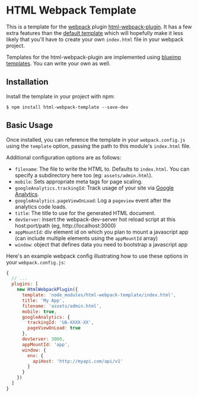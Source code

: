 # HTML Webpack Template

This is a template for the [webpack](http://webpack.github.io/) plugin [html-webpack-plugin](https://www.npmjs.com/package/html-webpack-plugin).  It has a few extra features than the [default template](https://github.com/ampedandwired/html-webpack-plugin/blob/master/default_index.html) which will hopefully make it less likely that you'll have to create your own `index.html` file in your webpack project.

Templates for the html-webpack-plugin are implemented using [blueimp templates](https://github.com/blueimp/JavaScript-Templates).  You can write your own as well.

## Installation

Install the template in your project with npm:

```shell
$ npm install html-webpack-template --save-dev
```

## Basic Usage

Once installed, you can reference the template in your `webpack.config.js` using the `template` option, passing the path to this module's `index.html` file.

Additional configuration options are as follows:

- `filename`: The file to write the HTML to. Defaults to `index.html`.
   You can specify a subdirectory here too (eg: `assets/admin.html`).
- `mobile`: Sets appropriate meta tags for page scaling.
- `googleAnalytics.trackingId`: Track usage of your site via [Google Analytics](http://analytics.google.com).
- `googleAnalytics.pageViewOnLoad`: Log a `pageview` event after the analytics code loads.
- `title`: The title to use for the generated HTML document.
- `devServer`: insert the webpack-dev-server hot reload script at this host:port/path (eg, http://localhost:3000)
- `appMountId`: div element id on which you plan to mount a javascript app (can include multiple elements using the `appMountId` array)
- `window`: object that defines data you need to bootstrap a javascript app

Here's an example webpack config illustrating how to use these options in your `webpack.config.js`:

```js
{
  // ...
  plugins: [
    new HtmlWebpackPlugin({
      template: 'node_modules/html-webpack-template/index.html',
      title: 'My App',
      filename: 'assets/admin.html',
      mobile: true,
      googleAnalytics: {
        trackingId: 'UA-XXXX-XX',
        pageViewOnLoad: true
      },
      devServer: 3000,
      appMountId: 'app',
      window: {
        env: {
          apiHost: 'http://myapi.com/api/v1'
        }
      }
    })
  ]
}
```
